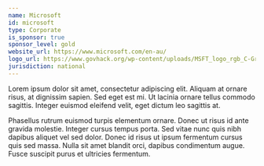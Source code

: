 ```yaml
---
name: Microsoft
id: microsoft
type: Corporate
is_sponsor: true
sponsor_level: gold
website_url: https://www.microsoft.com/en-au/
logo_url: https://www.govhack.org/wp-content/uploads/MSFT_logo_rgb_C-Gray_D-300x110.png
jurisdiction: national
---
```


Lorem ipsum dolor sit amet, consectetur adipiscing elit. Aliquam at ornare risus, at dignissim sapien. Sed eget est mi. Ut lacinia ornare tellus commodo sagittis. Integer euismod eleifend velit, eget dictum leo sagittis at.

Phasellus rutrum euismod turpis elementum ornare. Donec ut risus id ante gravida molestie. Integer cursus tempus porta. Sed vitae nunc quis nibh dapibus aliquet vel sed dolor. Donec id risus ut ipsum fermentum cursus quis sed massa. Nulla sit amet blandit orci, dapibus condimentum augue. Fusce suscipit purus et ultricies fermentum.